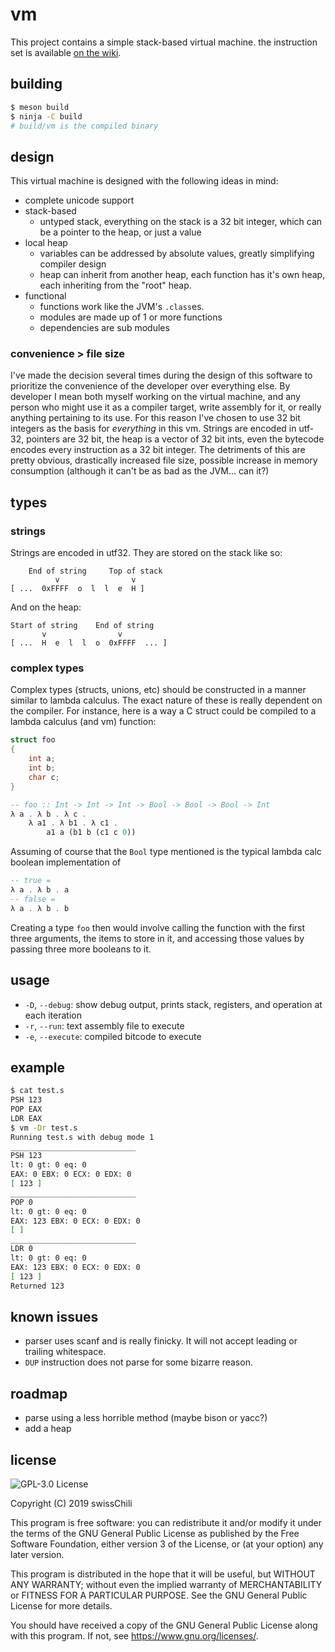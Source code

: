 # vm

This project contains a simple stack-based virtual machine. the instruction set
is available [on the wiki](https://github.com/swissChili/vm/wiki/Instructions).


## building

```sh
$ meson build
$ ninja -C build
# build/vm is the compiled binary
```

## design

This virtual machine is designed with the following ideas in mind:

- complete unicode support
- stack-based
  - untyped stack, everything on the stack is a 32 bit integer, which can be a
    pointer to the heap, or just a value
- local heap
  - variables can be addressed by absolute values, greatly simplifying compiler
    design
  - heap can inherit from another heap, each function has it's own heap, each
    inheriting from the "root" heap.
- functional
  - functions work like the JVM's `.class`es. 
  - modules are made up of 1 or more functions
  - dependencies are sub modules

### convenience > file size

I've made the decision several times during the design of this software to
prioritize the convenience of the developer over everything else. By developer
I mean both myself working on the virtual machine, and any person who might use
it as a compiler target, write assembly for it, or really anything pertaining
to its use. For this reason I've chosen to use 32 bit integers as the basis for
*everything* in this vm. Strings are encoded in utf-32, pointers are 32 bit,
the heap is a vector of 32 bit ints, even the bytecode encodes every instruction
as a 32 bit integer. The detriments of this are pretty obvious, drastically
increased file size, possible increase in memory consumption (although it can't
be as bad as the JVM... can it?)

## types

### strings

Strings are encoded in utf32. They are stored on the stack like so:

```
    End of string     Top of stack
          v                v
[ ...  0xFFFF  o  l  l  e  H ]
```

And on the heap:

```
Start of string    End of string
       v                v
[ ...  H  e  l  l  o  0xFFFF  ... ]
```

### complex types

Complex types (structs, unions, etc) should be constructed in a manner similar
to lambda calculus. The exact nature of these is really dependent on the compiler.
For instance, here is a way a C struct could be compiled to a lambda calculus
(and vm) function:

```c
struct foo
{
    int a;
    int b;
    char c;
}
```

```hs
-- foo :: Int -> Int -> Int -> Bool -> Bool -> Bool -> Int
λ a . λ b . λ c .
    λ a1 . λ b1 . λ c1 .
        a1 a (b1 b (c1 c 0))
```

Assuming of course that the `Bool` type mentioned is the typical lambda calc
boolean implementation of

```hs
-- true = 
λ a . λ b . a
-- false =
λ a . λ b . b
```

Creating a type `foo` then would involve calling the function with the first
three arguments, the items to store in it, and accessing those values
by passing three more booleans to it.

## usage

- `-D`, `--debug`: show debug output, prints stack, registers, and operation at
  each iteration
- `-r`, `--run`: text assembly file to execute
- `-e`, `--execute`: compiled bitcode to execute

## example

```sh
$ cat test.s
PSH 123
POP EAX
LDR EAX
$ vm -Dr test.s
Running test.s with debug mode 1
____________________________
PSH 123
lt: 0 gt: 0 eq: 0
EAX: 0 EBX: 0 ECX: 0 EDX: 0
[ 123 ]
____________________________
POP 0
lt: 0 gt: 0 eq: 0
EAX: 123 EBX: 0 ECX: 0 EDX: 0
[ ]
____________________________
LDR 0
lt: 0 gt: 0 eq: 0
EAX: 123 EBX: 0 ECX: 0 EDX: 0
[ 123 ]
Returned 123
```

## known issues

- parser uses scanf and is really finicky. It will not accept leading or
  trailing whitespace.
- `DUP` instruction does not parse for some bizarre reason.

## roadmap

- parse using a less horrible method (maybe bison or yacc?)
- add a heap

## license

![GPL-3.0 License](https://www.gnu.org/graphics/gplv3-127x51.png)

Copyright (C) 2019  swissChili

This program is free software: you can redistribute it and/or modify
it under the terms of the GNU General Public License as published by
the Free Software Foundation, either version 3 of the License, or
(at your option) any later version.

This program is distributed in the hope that it will be useful,
but WITHOUT ANY WARRANTY; without even the implied warranty of
MERCHANTABILITY or FITNESS FOR A PARTICULAR PURPOSE.  See the
GNU General Public License for more details.

You should have received a copy of the GNU General Public License
along with this program.  If not, see <https://www.gnu.org/licenses/>.

